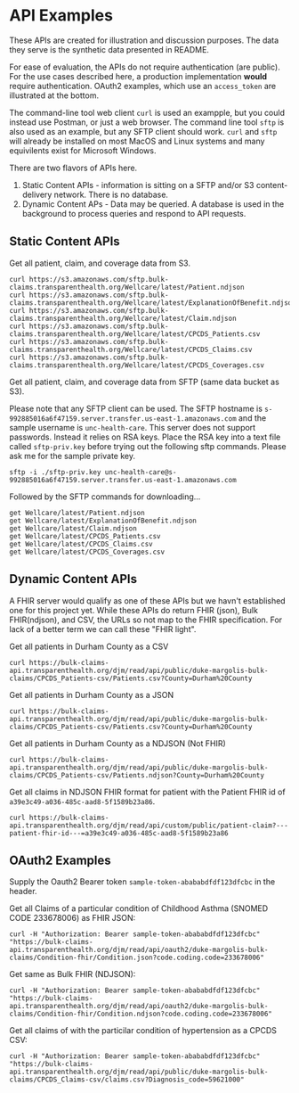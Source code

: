 API Examples
============


These APIs are created for illustration and discussion purposes.  The data they serve is the synthetic data presented in README.

For ease of evaluation, the APIs do not require authentication (are public). For the use cases described here, a production implementation **would** require authentication. OAuth2 examples, which use an `access_token` are illustrated at the bottom.

The command-line tool web client `curl` is used an exampple, but you could instead use Postman, or just a web browser.  The command line tool `sftp` is also used as an example, but any SFTP client should work.  `curl` and `sftp` will already be installed on most MacOS and Linux systems and many equivilents exist for Microsoft Windows.

There are two flavors of APIs here.

1. Static Content APIs - information is sitting on a SFTP and/or S3 content-delivery network.  There is no database.
2. Dynamic Content APs - Data may be queried.  A database is used in the background to process queries and respond to API requests.


Static Content APIs
-------------------

Get all patient, claim, and coverage data from S3.


    curl https://s3.amazonaws.com/sftp.bulk-claims.transparenthealth.org/Wellcare/latest/Patient.ndjson
    curl https://s3.amazonaws.com/sftp.bulk-claims.transparenthealth.org/Wellcare/latest/ExplanationOfBenefit.ndjson
    curl https://s3.amazonaws.com/sftp.bulk-claims.transparenthealth.org/Wellcare/latest/Claim.ndjson
    curl https://s3.amazonaws.com/sftp.bulk-claims.transparenthealth.org/Wellcare/latest/CPCDS_Patients.csv
    curl https://s3.amazonaws.com/sftp.bulk-claims.transparenthealth.org/Wellcare/latest/CPCDS_Claims.csv
    curl https://s3.amazonaws.com/sftp.bulk-claims.transparenthealth.org/Wellcare/latest/CPCDS_Coverages.csv


Get all patient, claim, and coverage data from SFTP (same data bucket as S3).

Please note that any SFTP client can be used. The SFTP hostname is `s-992885016a6f47159.server.transfer.us-east-1.amazonaws.com` and the sample username is `unc-health-care`. This server does not support passwords. Instead it relies on RSA keys. Place the RSA key into a text file called `sftp-priv.key` before trying out the following sftp commands. 
Please ask me for the sample private key.


    sftp -i ./sftp-priv.key unc-health-care@s-992885016a6f47159.server.transfer.us-east-1.amazonaws.com


Followed by the SFTP commands for downloading...


    get Wellcare/latest/Patient.ndjson
    get Wellcare/latest/ExplanationOfBenefit.ndjson
    get Wellcare/latest/Claim.ndjson
    get Wellcare/latest/CPCDS_Patients.csv
    get Wellcare/latest/CPCDS_Claims.csv
    get Wellcare/latest/CPCDS_Coverages.csv
    
 
 
Dynamic Content APIs
-------------------

A FHIR server would qualify as one of these APIs but we havn't established one for this project yet.
While these APIs do return FHIR (json), Bulk FHIR(ndjson), and CSV, the URLs so not map to 
the FHIR specification.  For lack of a better term we can call these "FHIR light".

Get all patients in Durham County as a CSV


    curl https://bulk-claims-api.transparenthealth.org/djm/read/api/public/duke-margolis-bulk-claims/CPCDS_Patients-csv/Patients.csv?County=Durham%20County

 
Get all patients in Durham County as a JSON


    curl https://bulk-claims-api.transparenthealth.org/djm/read/api/public/duke-margolis-bulk-claims/CPCDS_Patients-csv/Patients.csv?County=Durham%20County


 
Get all patients in Durham County as a NDJSON (Not FHIR)


    curl https://bulk-claims-api.transparenthealth.org/djm/read/api/public/duke-margolis-bulk-claims/CPCDS_Patients-csv/Patients.ndjson?County=Durham%20County


Get all claims in NDJSON FHIR format for patient with the Patient FHIR id of `a39e3c49-a036-485c-aad8-5f1589b23a86`.


    curl https://bulk-claims-api.transparenthealth.org/djm/read/api/custom/public/patient-claim?---patient-fhir-id---=a39e3c49-a036-485c-aad8-5f1589b23a86


OAuth2 Examples
---------------

Supply the Oauth2 Bearer token `sample-token-abababdfdf123dfcbc` in the header.


Get all Claims of a particular condition of Childhood Asthma (SNOMED CODE 233678006) as FHIR JSON:

    curl -H "Authorization: Bearer sample-token-abababdfdf123dfcbc" "https://bulk-claims-api.transparenthealth.org/djm/read/api/oauth2/duke-margolis-bulk-claims/Condition-fhir/Condition.json?code.coding.code=233678006"


Get same as Bulk FHIR (NDJSON):


    curl -H "Authorization: Bearer sample-token-abababdfdf123dfcbc" "https://bulk-claims-api.transparenthealth.org/djm/read/api/oauth2/duke-margolis-bulk-claims/Condition-fhir/Condition.ndjson?code.coding.code=233678006"


Get all claims of with the particilar condition of hypertension as a CPCDS CSV:


    curl -H "Authorization: Bearer sample-token-abababdfdf123dfcbc" "https://bulk-claims-api.transparenthealth.org/djm/read/api/public/duke-margolis-bulk-claims/CPCDS_Claims-csv/claims.csv?Diagnosis_code=59621000"
    
    
    
    

 
